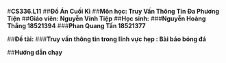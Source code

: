 #**CS336.L11**
##**Đồ Án Cuối Kì**
##**Môn học: Truy Vấn Thông Tin Đa Phương Tiện**
##**Giáo viên: Nguyễn Vinh Tiệp**
##**Học sinh:**
###**Nguyễn Hoàng Thắng 18521394**
###**Phan Quang Tấn 18521377**

##**Đề tài:**
###**Truy vấn thông tin trong lĩnh vực hẹp : Bài báo bóng đá**

##**Hướng dẫn chạy**
